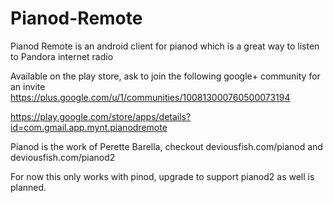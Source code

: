 # Pianod-Remote
Pianod Remote is an android client for pianod which is a great way to listen to Pandora internet radio

Available on the play store, ask to join the following google+ community for an invite
https://plus.google.com/u/1/communities/100813000760500073194

https://play.google.com/store/apps/details?id=com.gmail.app.mynt.pianodremote

Pianod is the work of Perette Barella, checkout deviousfish.com/pianod and deviousfish.com/pianod2

For now this only works with pinod, upgrade to support pianod2 as well is planned.
